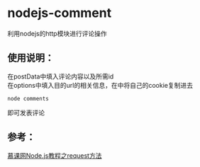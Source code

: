 # nodejs-comment
  利用nodejs的http模块进行评论操作

## 使用说明：
在postData中填入评论内容以及所需id  
在options中填入目的url的相关信息，在<headers>中将自己的cookie复制进去  
```
node comments
```
即可发表评论  
  
## 参考：
[慕课网Node.js教程之request方法](https://www.imooc.com/video/8837)
